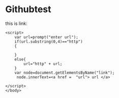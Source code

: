 # Githubtest

<!DOCTYPE html>
<html lang="en">
    <title>new program</title>
    <head>
        <title>new program</title>
    </head>
    <body>
      <p>
        this is link:
        <span id="link"></span>
      </p>
      
    

    <script>
        var url=prompt("enter url");
        if(url.substring(0,4)=="http")
        {

        }
        else{
            url="http" + url;
        }
        var node=document.getElementsByName("link");
         node.innerText=<a href =  "url"> url </a>

    </script>
    </body>
    
    
</html>